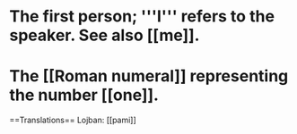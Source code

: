 # The first person; '''I''' refers to the speaker. See also [[me]].
# The [[Roman numeral]] representing the number [[one]].

==Translations==
Lojban: [[pami]]